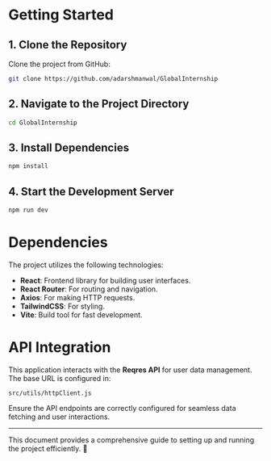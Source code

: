 # Getting Started

## 1. Clone the Repository
Clone the project from GitHub:
```bash
git clone https://github.com/adarshmanwal/GlobalInternship
```

## 2. Navigate to the Project Directory
```bash
cd GlobalInternship
```

## 3. Install Dependencies
```bash
npm install
```

## 4. Start the Development Server
```bash
npm run dev
```

# Dependencies
The project utilizes the following technologies:

- **React**: Frontend library for building user interfaces.
- **React Router**: For routing and navigation.
- **Axios**: For making HTTP requests.
- **TailwindCSS**: For styling.
- **Vite**: Build tool for fast development.

# API Integration
This application interacts with the **Reqres API** for user data management. The base URL is configured in:
```
src/utils/httpClient.js
```
Ensure the API endpoints are correctly configured for seamless data fetching and user interactions.

---
This document provides a comprehensive guide to setting up and running the project efficiently. 🚀